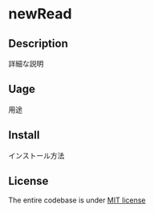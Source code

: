 # newRead

## Description
詳細な説明

## Uage
用途

## Install
インストール方法

## License
The entire codebase is under [MIT license](リンク先のURL)

